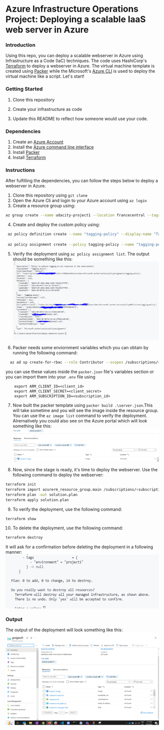 # Azure Infrastructure Operations Project: Deploying a scalable IaaS web server in Azure

### Introduction
Using this repo, you can deploy a scalable webserver in Azure using Infrastructure as a Code (IaC) techniques. The code uses HashiCorp's [Terraform](https://www.ter.raform.io/) to deploy a webserver in Azure. The virtual machine template is created using [Packer](https://www.packer.io/) while the Microsoft's [Azure CLI](https://azure.microsoft.com/en-us/documentation/articles/cli/) is used to deploy the virtual machine like a script. Let's start!

### Getting Started
1. Clone this repository

2. Create your infrastructure as code

3. Update this README to reflect how someone would use your code.

### Dependencies
1. Create an [Azure Account](https://portal.azure.com) 
2. Install the [Azure command line interface](https://docs.microsoft.com/en-us/cli/azure/install-azure-cli?view=azure-cli-latest)
3. Install [Packer](https://www.packer.io/downloads)
4. Install [Terraform](https://www.terraform.io/downloads.html)

### Instructions
After fulfilling the dependencies, you can follow the steps below to deploy a webserver in Azure.

1. Clone this repository using `git clone`
2. Open the Azure Cli and login to your Azure account using `az login`
3. Create a resource group using:

```bash
az group create --name udacity-project1 --location francecentral --tags "udacity=project1"
```

4. Create and deploy the custom policy using:

```bash
 az policy definition create --name "tagging-policy" --display-name "Tagging-policy" --description "Enforcing all resource to have tags" --rules "policy.json" --mode All

 az policy assignment create --policy tagging-policy --name "tagging-policy"  --display-name "Tagging policy" --description "Policy to enforce tagging on all resources in the subscription"
```

 5. Verify the deployment using `az policy assignment list`. The output should be something like this:
 ![PolicyAssignment](PolicyAssignment.png)


 6. Packer needs some enviornment variables which you can obtain by running the following command:

```bash
  az ad sp create-for-rbac --role Contributor --scopes /subscriptions/<subscription_id> --query "{ client_id: appId, client_secret: password}"  
 ```
 you can use these values inside the `packer.json` file's variables section or you can import them into your `.env` file using 
```
    export ARM_CLIENT_ID=<client_id>
    export ARM_CLIENT_SECRET=<client_secret>
    export ARM_SUBSCRIPTION_ID=<subscription_id>
 ```
 
 7. Now built the packer template using `packer build .\server.json`.This will take sometime and you will see the image inside the resource group. You can use the `az image list` command to verify the deployment. Alrernatively you could also see on the Azure portal which will look something like this:
 ![Packer Image on the portal](packer-image.png)

8. Now, since the stage is ready, it's time to deploy the webserver. Use the following command to deploy the webserver:

```bash
terraform init
terraform import azurerm_resource_group.main /subscriptions/<subscription_id>/resourceGroups/udacity-project1
terraform plan -out solution.plan
terraform apply solution.plan
```
9. To verify the deployment, use the following command:

```bash
terraform show
```
10. To delete the deployment, use the following command:

```bash
terraform destroy
``` 

It will ask for a confirmation before deleting the deployment in a following manner:
![](destroy-confirmation.png)


### Output
The output of the deployment will look something like this:
 ![](Output.png)

